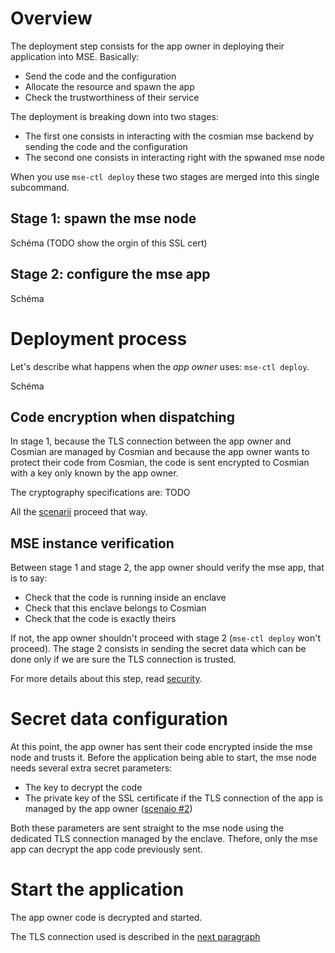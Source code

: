 # Overview

The deployment step consists for the app owner in deploying their application into MSE. Basically:

- Send the code and the configuration
- Allocate the resource and spawn the app
- Check the trustworthiness of their service

The deployment is breaking down into two stages: 

- The first one consists in interacting with the cosmian mse backend by sending the code and the configuration
- The second one consists in interacting right with the spwaned mse node

When you use `mse-ctl deploy` these two stages are merged into this single subcommand.

## Stage 1: spawn the mse node

Schéma (TODO show the orgin of this SSL cert)

## Stage 2: configure the mse app

Schéma

# Deployment process

Let's describe what happens when the *app owner* uses: `mse-ctl deploy`.

Schéma

## Code encryption when dispatching

In stage 1, because the TLS connection between the app owner and Cosmian are managed by Cosmian and because the app owner wants to protect their code from Cosmian, the code is sent encrypted to Cosmian with a key only known by the app owner. 

The cryptography specifications are: TODO


All the [scenarii](./scenarii.md) proceed that way. 

## MSE instance verification

Between stage 1 and stage 2, the app owner should verify the mse app, that is to say:

- Check that the code is running inside an enclave
- Check that this enclave belongs to Cosmian
- Check that the code is exactly theirs

If not, the app owner shouldn't proceed with stage 2 (`mse-ctl deploy` won't proceed). The stage 2 consists in sending the secret data which can be done only if we are sure the TLS connection is trusted.

For more details about this step, read [security](security.md).

# Secret data configuration

At this point, the app owner has sent their code encrypted inside the mse node and trusts it. 
Before the application being able to start, the mse node needs several extra secret parameters:

- The key to decrypt the code
- The private key of the SSL certificate if the TLS connection of the app is managed by the app owner ([scenaio #2](./scenarii.md#app-owner-trust-approach-fully-encrypted-saas))

Both these parameters are sent straight to the mse node using the dedicated TLS connection managed by the enclave. Thefore, only the mse app can decrypt the app code previously sent.

# Start the application

The app owner code is decrypted and started. 

The TLS connection used is described in the [next paragraph](./how_it_works_use.md)

